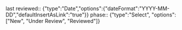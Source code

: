 last reviewed:: {"type":"Date","options":{"dateFormat":"YYYY-MM-DD","defaultInsertAsLink":"true"}}
phase:: {"type":"Select", "options":["New", "Under Review", "Reviewed"]}